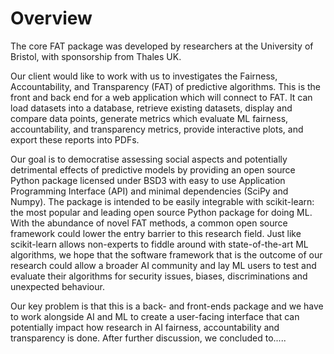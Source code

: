# Overview
The core FAT package was developed by researchers at the University of Bristol, with sponsorship from Thales UK. 

Our client would like to work with us to investigates the Fairness, Accountability, and Transparency (FAT) of predictive algorithms. This is the front and back end for a web application which will connect to FAT. It can load datasets into a database, retrieve existing datasets, display and compare data points, generate metrics which evaluate ML fairness, accountability, and transparency metrics, provide interactive plots, and export these reports into PDFs.

Our goal is to democratise assessing social aspects and potentially detrimental effects of predictive models by providing an open source Python package licensed under BSD3 with easy to use Application Programming Interface (API) and minimal dependencies (SciPy and Numpy). The package is intended to be easily integrable with scikit-learn: the most popular and leading open source Python package for doing ML. With the abundance of novel FAT methods, a common open source framework could lower the entry barrier to this research field. Just like scikit-learn allows non-experts to fiddle around with state-of-the-art ML algorithms, we hope that the software framework that is the outcome of our research could allow a broader AI community and lay ML users to test and evaluate their algorithms for security issues, biases, discriminations and unexpected behaviour.

Our key problem is that this is a back- and front-ends package and we have to work alongside AI and ML to create a user-facing interface that can potentially impact how research in AI fairness, accountability and transparency is done. After further discussion, we concluded to.....